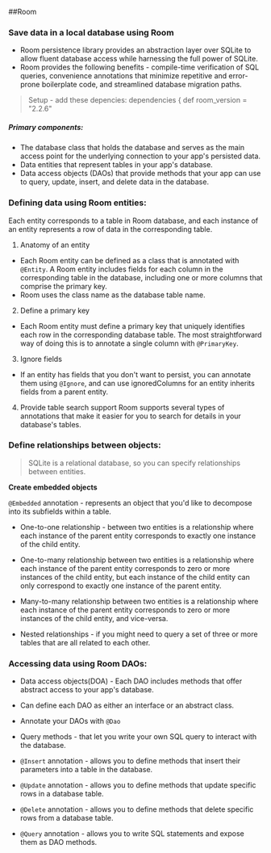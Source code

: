 ##Room

### Save data in a local database using Room

* Room persistence library provides an abstraction layer over SQLite to allow fluent database access while harnessing the full power of SQLite.
* Room provides the following benefits - compile-time verification of SQL queries, convenience annotations that minimize repetitive and error-prone boilerplate code, and streamlined database migration paths.
> Setup - add these depencies: dependencies { def room_version = "2.2.6"

##### Primary components:
* The database class that holds the database and serves as the main access point for the underlying connection to your app's persisted data.
* Data entities that represent tables in your app's database.
* Data access objects (DAOs) that provide methods that your app can use to query, update, insert, and delete data in the database.

### Defining data using Room entities:

Each entity corresponds to a table in Room database, and each instance of an entity represents a row of data in the corresponding table.

1. Anatomy of an entity
* Each Room entity can be defined as a class that is annotated with `@Entity`. A Room entity includes fields for each column in the corresponding table in the database, including one or more columns that comprise the primary key.
* Room uses the class name as the database table name.

2. Define a primary key
* Each Room entity must define a primary key that uniquely identifies each row in the corresponding database table. The most straightforward way of doing this is to annotate a single column with `@PrimaryKey`.

3. Ignore fields

* If an entity has fields that you don't want to persist, you can annotate them using `@Ignore`, and can use ignoredColumns for an entity inherits fields from a parent entity.

4. Provide table search support
   Room supports several types of annotations that make it easier for you to search for details in your database's tables.


### Define relationships between objects:

> SQLite is a relational database, so you can specify relationships between entities.

**Create embedded objects**

`@Embedded` annotation - represents an object that you'd like to decompose into its subfields within a table.

* One-to-one relationship - between two entities is a relationship where each instance of the parent entity corresponds to exactly one instance of the child entity.

* One-to-many relationship between two entities is a relationship where each instance of the parent entity corresponds to zero or more instances of the child entity, but each instance of the child entity can only correspond to exactly one instance of the parent entity.

* Many-to-many relationship between two entities is a relationship where each instance of the parent entity corresponds to zero or more instances of the child entity, and vice-versa.

* Nested relationships - if you might need to query a set of three or more tables that are all related to each other.

### Accessing data using Room DAOs:

* Data access objects(DOA) - Each DAO includes methods that offer abstract access to your app's database.
* Can define each DAO as either an interface or an abstract class.
* Annotate your DAOs with `@Dao`

* Query methods - that let you write your own SQL query to interact with the database.
* `@Insert` annotation - allows you to define methods that insert their parameters into a table in the database.
* `@Update` annotation - allows you to define methods that update specific rows in a database table.
* `@Delete` annotation - allows you to define methods that delete specific rows from a database table.
* `@Query` annotation - allows you to write SQL statements and expose them as DAO methods.
